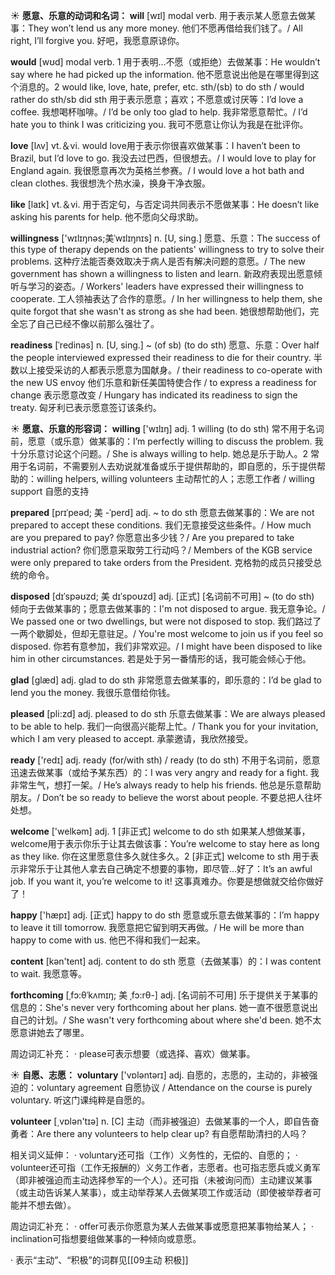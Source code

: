 ☀ <span class="category">**愿意、乐意的动词和名词：**</span>
<span class="vocabulary">**will**</span> [wɪl] 
<span class="definition">modal verb. 用于表示某人愿意去做某事：</span>They won’t lend us any more money. 他们不愿再借给我们钱了。/ All right, I’ll forgive you. 好吧，我愿意原谅你。

<span class="vocabulary">**would**</span> [wʊd] 
<span class="definition">modal verb. 1 用于表明…不愿（或拒绝）去做某事：</span>He wouldn’t say where he had picked up the information. 他不愿意说出他是在哪里得到这个消息的。<span class="definition">2 would like, love, hate, prefer, etc. sth/(sb) to do sth / would rather do sth/sb did sth 用于表示愿意；喜欢；不愿意或讨厌等：</span>I’d love a coffee. 我想喝杯咖啡。/ I’d be only too glad to help. 我非常愿意帮忙。/ I’d hate you to think I was criticizing you. 我可不愿意让你认为我是在批评你。

<span class="vocabulary">**love**</span> [lʌv] 
<span class="definition">vt.＆vi. would love用于表示你很喜欢做某事：</span>I haven’t been to Brazil, but I’d love to go. 我没去过巴西，但很想去。/ I would love to play for England again. 我很愿意再次为英格兰参赛。/ I would love a hot bath and clean clothes. 我很想洗个热水澡，换身干净衣服。

<span class="vocabulary">**like**</span> [laɪk] 
<span class="definition">vt.＆vi. 用于否定句，与否定词共同表示不愿做某事：</span>He doesn’t like asking his parents for help. 他不愿向父母求助。
                      
<span class="vocabulary">**willingness**</span> ['wɪlɪŋnəs;美ˈwɪlɪŋnɪs]
<span class="definition">n. [U, sing.] 愿意、乐意：</span>The success of this type of therapy depends on the patients' willingness to try to solve their problems. 这种疗法能否奏效取决于病人是否有解决问题的意愿。/ The new government has shown a willingness to listen and learn. 新政府表现出愿意倾听与学习的姿态。/ Workers' leaders have expressed their willingness to cooperate. 工人领袖表达了合作的意愿。/ In her willingness to help them, she quite forgot that she wasn't as strong as she had been. 她很想帮助他们，完全忘了自己已经不像以前那么强壮了。

<span class="vocabulary">**readiness**</span> [ˈredinəs]
<span class="definition">n. [U, sing.] ~ (of sb) (to do sth) 愿意、乐意：</span>Over half the people interviewed expressed their readiness to die for their country. 半数以上接受采访的人都表示愿意为国献身。/ their readiness to co-operate with the new US envoy 他们乐意和新任美国特使合作 / to express a readiness for change 表示愿意改变 / Hungary has indicated its readiness to sign the treaty. 匈牙利已表示愿意签订该条约。

☀ <span class="category">**愿意、乐意的形容词：**</span>
<span class="vocabulary">**willing**</span> ['wɪlɪŋ] 
<span class="definition">adj. 1 willing (to do sth) 常不用于名词前，愿意（或乐意）做某事的：</span>I’m perfectly willing to discuss the problem. 我十分乐意讨论这个问题。/ She is always willing to help. 她总是乐于助人。<span class="definition">2 常用于名词前，不需要别人去劝说就准备或乐于提供帮助的，即自愿的，乐于提供帮助的：</span>willing helpers, willing volunteers 主动帮忙的人；志愿工作者 / willing support 自愿的支持
           
<span class="vocabulary">**prepared**</span> [prɪˈpeəd; 美 -ˈperd]
<span class="definition">adj. ~ to do sth 愿意去做某事的：</span>We are not prepared to accept these conditions. 我们无意接受这些条件。/ How much are you prepared to pay? 你愿意出多少钱？/ Are you prepared to take industrial action? 你们愿意采取劳工行动吗？/ Members of the KGB service were only prepared to take orders from the President. 克格勃的成员只接受总统的命令。
           
<span class="vocabulary">**disposed**</span> [dɪˈspəʊzd; 美 dɪˈspoʊzd]
<span class="definition">adj. [正式] [名词前不可用] ~ (to do sth) 倾向于去做某事的；愿意去做某事的：</span>I'm not disposed to argue. 我无意争论。/ We passed one or two dwellings, but were not disposed to stop. 我们路过了一两个歇脚处，但却无意驻足。/ You're most welcome to join us if you feel so disposed. 你若有意参加，我们非常欢迎。/ I might have been disposed to like him in other circumstances. 若是处于另一番情形的话，我可能会倾心于他。

<span class="vocabulary">**glad**</span> [ɡlæd] 
<span class="definition">adj. glad to do sth 非常愿意去做某事的，即乐意的：</span>I’d be glad to lend you the money. 我很乐意借给你钱。

<span class="vocabulary">**pleased**</span> [pli:zd] 
<span class="definition">adj. pleased to do sth 乐意去做某事：</span>We are always pleased to be able to help. 我们一向很高兴能帮上忙。/ Thank you for your invitation, which I am very pleased to accept. 承蒙邀请，我欣然接受。

<span class="vocabulary">**ready**</span> ['redɪ] 
<span class="definition">adj. ready (for/with sth) / ready (to do sth) 不用于名词前，愿意迅速去做某事（或给予某东西）的：</span>I was very angry and ready for a fight. 我非常生气，想打一架。/ He’s always ready to help his friends. 他总是乐意帮助朋友。/ Don’t be so ready to believe the worst about people. 不要总把人往坏处想。

<span class="vocabulary">**welcome**</span> ['welkəm] 
<span class="definition">adj. 1 [非正式] welcome to do sth 如果某人想做某事，welcome用于表示你乐于让其去做该事：</span>You’re welcome to stay here as long as they like. 你在这里愿意住多久就住多久。<span class="definition">2 [非正式] welcome to sth 用于表示非常乐于让其他人拿去自己确定不想要的事物，即尽管…好了：</span>It’s an awful job. If you want it, you’re welcome to it! 这事真难办。你要是想做就交给你做好了！

<span class="vocabulary">**happy**</span> ['hæpɪ] 
<span class="definition">adj. [正式] happy to do sth 愿意或乐意去做某事的：</span>I’m happy to leave it till tomorrow. 我愿意把它留到明天再做。/ He will be more than happy to come with us. 他巴不得和我们一起来。

<span class="vocabulary">**content**</span> [kən'tent] 
<span class="definition">adj. content to do sth 愿意（去做某事）的：</span>I was content to wait. 我愿意等。
           
<span class="vocabulary">**forthcoming**</span> [ˌfɔ:θˈkʌmɪŋ; 美 ˌfɔ:rθ-]
<span class="definition">adj. [名词前不可用] 乐于提供关于某事的信息的：</span>She's never very forthcoming about her plans. 她一直不很愿意说出自己的计划。/ She wasn't very forthcoming about where she'd been. 她不太愿意讲她去了哪里。

周边词汇补充：
· please可表示想要（或选择、喜欢）做某事。

☀ <span class="category">**自愿、志愿：**</span>
<span class="vocabulary">**voluntary**</span> ['vɒləntərɪ] 
<span class="definition">adj. 自愿的，志愿的，主动的，非被强迫的：</span>voluntary agreement 自愿协议 / Attendance on the course is purely voluntary. 听这门课纯粹是自愿的。

<span class="vocabulary">**volunteer**</span> [͵vɒlən'tɪə] 
<span class="definition">n. [C] 主动（而非被强迫）去做某事的一个人，即自告奋勇者：</span>Are there any volunteers to help clear up? 有自愿帮助清扫的人吗？

相关词义延伸：
· voluntary还可指（工作）义务性的，无偿的、自愿的；
· volunteer还可指（工作无报酬的）义务工作者，志愿者。也可指志愿兵或义勇军（即非被强迫而主动选择参军的一个人）。还可指（未被询问而）主动建议某事（或主动告诉某人某事），或主动举荐某人去做某项工作或活动（即使被举荐者可能并不想去做）。

周边词汇补充：
· offer可表示你愿意为某人去做某事或愿意把某事物给某人；
· inclination可指想要组做某事的一种倾向或意愿。

· 表示“主动”、“积极”的词群见[[09主动 积极]]
